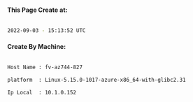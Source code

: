 
   
#### This Page Create at:

```bash

2022-09-03 - 15:13:52 UTC

```

#### Create By Machine:

```bash

Host Name : fv-az744-827

platform  : Linux-5.15.0-1017-azure-x86_64-with-glibc2.31

Ip Local  : 10.1.0.152

```

